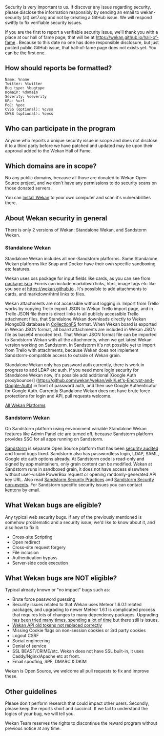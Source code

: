 Security is very important to us. If discover any issue regarding security, please disclose the information responsibly by sending an email to wekan-security (at) xet7.org and not by creating a GitHub issue. We will respond swiftly to fix verifiable security issues.

If you are the first to report a verifiable security issue, we'll thank you with a place at our hall of fame page, that will be at https://wekan.github.io/hall-of-fame . Because to this date no one has done responsible disclosure, but just posted public GitHub issue, that hall-of-fame page does not exists yet. You can be the first one.

## How should reports be formatted?

```
Name: %name
Twitter: %twitter
Bug type: %bugtype
Domain: %domain
Severity: %severity
URL: %url
PoC: %poc
CVSS (optional): %cvss
CWSS (optional): %cwss
```

## Who can participate in the program

Anyone who reports a unique security issue in scope and does not disclose it to a third party before we have patched and updated may be upon their approval added to the Wekan Hall of Fame.

## Which domains are in scope?

No any public domains, because all those are donated to Wekan Open Source project, and we don't have any permissions to do security scans on those donated servers.

You can [Install Wekan](https://github.com/wekan/wekan/releases) to your own computer and scan it's vulnerabilities there.

## About Wekan security in general

There is only 2 versions of Wekan: Standalone Wekan, and Sandstorm Wekan.

### Standalone Wekan

Standalone Wekan includes all non-Sandstorm platforms. Some Standalone Wekan platforms like Snap and Docker have their own specific sandboxing etc features.

Wekan uses xss package for input fields like cards, as you can see from [package.json](https://github.com/wekan/wekan/blob/devel/package.json). Forms can include markdown links, html, image tags etc like you see at https://wekan.github.io . It's possible to add attachments to cards, and markdown/html links to files.

Wekan attachments are not accessible without logging in. Import from Trello works by copying Trello export JSON to Wekan Trello import page, and in Trello JSON file there is direct links to all publicly accessible Trello attachment files, that Standalone Wekan downloads directly to Wekan MongoDB database in [CollectionFS](https://github.com/wekan/wekan/pull/875) format. When Wekan board is exported in Wekan JSON format, all board attachments are included in Wekan JSON file as base64 encoded text. That Wekan JSON format file can be imported to Sandstorm Wekan with all the attachments, when we get latest Wekan version working on Sandstorm. In Sandstorm it's not possible yet to import from Trello with attachments, because Wekan does not implement Sandstorm-compatible access to outside of Wekan grain.

Standalone Wekan only has password auth currently, there is work in progress to add LDAP etc auth. If you need more login security for Standalone Wekan now, it's possible add additional [Google Auth proxybouncer] (https://github.com/wekan/wekan/wiki/Let's-Encrypt-and-Google-Auth) in front of password auth, and then use Google Authenticator for Google Auth. Currently Standalone Wekan does not have brute force protections for login and API, pull requests welcome.

[All Wekan Platforms](https://github.com/wekan/wekan/wiki/Platforms)

### Sandstorm Wekan

On Sandstorm platform using environment variable Standalone Wekan features like Admin Panel etc are turned off, because Sandstorm platform provides SSO for all apps running on Sandstorm. 

[Sandstorm](https://sandstorm.io) is separate Open Source platform that has been [security audited](https://sandstorm.io/news/2017-03-02-security-review) and found bugs fixed. Sandstorm also has passwordless login, LDAP, SAML, Google etc auth options already. At Sandstorm code is read-only and signed by app maintainers, only grain content can be modified. Wekan at Sandstorm runs in sandboxed grain, it does not have access elsewhere without user-visible PowerBox request or opening randomly-generated API key URL. Also read [Sandstorm Security Practices](https://docs.sandstorm.io/en/latest/using/security-practices/) and [Sandstorm Security non-events](https://docs.sandstorm.io/en/latest/using/security-non-events/). For Sandstorm specific security issues you can contact [kentonv](https://github.com/kentonv) by email. 

## What Wekan bugs are eligible?

Any typical web security bugs. If any of the previously mentioned is somehow problematic and a security issue, we'd like to know about it, and also how to fix it:

- Cross-site Scripting
- Open redirect
- Cross-site request forgery
- File inclusion
- Authentication bypass
- Server-side code execution

## What Wekan bugs are NOT eligible?

Typical already known or "no impact" bugs such as:

- Brute force password guessing
- Security issues related to that Wekan uses Meteor 1.6.0.1 related packages, and upgrading to newer Meteor 1.6.1 is complicated process that requires lots of changes to many dependency packages. Upgrading [has been tried many times, spending a lot of time](https://github.com/meteor/meteor/issues/9609) but there still is issues.
- [Wekan API old tokens not replaced correctly](https://github.com/wekan/wekan/issues/1437)
- Missing Cookie flags on non-session cookies or 3rd party cookies
- Logout CSRF
- Social engineering
- Denial of service
- SSL BEAST/CRIME/etc. Wekan does not have SSL built-in, it uses Caddy/Nginx/Apache etc at front.
- Email spoofing, SPF, DMARC & DKIM

Wekan is Open Source, we welcome all pull requests to fix and improve these.


## Other guidelines

Please don't perform research that could impact other users. Secondly, please keep the reports short and succinct. If we fail to understand the logics of your bug, we will tell you.

Wekan Team reserves the rights to discontinue the reward program without previous notice at any time.
